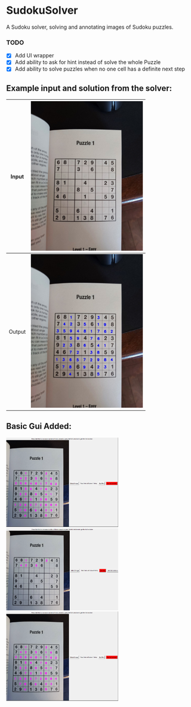 # SudokuSolver
A Sudoku solver, solving and annotating images of Sudoku puzzles.

### TODO
- [x] Add UI wrapper
- [x] Add ability to ask for hint instead of solve the whole Puzzle
- [x] Add ability to solve puzzles when no one cell has a definite next step 

## Example input and solution from the solver:

| Input | <img src="https://github.com/RC-7/SudokuSolver/blob/main/data/Images/Unsolved/Puzzle1.jpg" width="300" /> |
| ----- | ---------------------------------------------------------------------------------------------------------|
| Output | <img src="https://github.com/RC-7/SudokuSolver/blob/main/data/Images/Solved/Puzzle1.jpg" width="300" /> |



## Basic Gui Added:

<img src="https://github.com/RC-7/SudokuSolver/blob/main/data/Images/GUI/GUI_Select.png" width="300" />
<br>
<img src="https://github.com/RC-7/SudokuSolver/blob/main/data/Images/GUI/GUI_Hint.png" width="300" />
<br>
<img src="https://github.com/RC-7/SudokuSolver/blob/main/data/Images/GUI/GUI_Solution.png" width="300" />